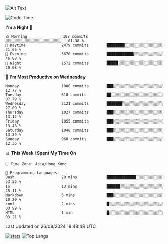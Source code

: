 ![Alt Text](https://media.tenor.com/3Gehha8RO-sAAAAC/goose-dance.gif)

<!--START_SECTION:waka-->
![Code Time](http://img.shields.io/badge/Code%20Time-290%20hrs%2022%20mins-blue)

**I'm a Night 🦉** 

```text
🌞 Morning                108 commits         ░░░░░░░░░░░░░░░░░░░░░░░░░   01.38 % 
🌆 Daytime                2479 commits        ████████░░░░░░░░░░░░░░░░░   31.66 % 
🌃 Evening                3670 commits        ████████████░░░░░░░░░░░░░   46.88 % 
🌙 Night                  1572 commits        █████░░░░░░░░░░░░░░░░░░░░   20.08 % 
```
📅 **I'm Most Productive on Wednesday** 

```text
Monday                   1000 commits        ███░░░░░░░░░░░░░░░░░░░░░░   12.77 % 
Tuesday                  610 commits         ██░░░░░░░░░░░░░░░░░░░░░░░   07.79 % 
Wednesday                2121 commits        ███████░░░░░░░░░░░░░░░░░░   27.09 % 
Thursday                 1027 commits        ███░░░░░░░░░░░░░░░░░░░░░░   13.12 % 
Friday                   1055 commits        ███░░░░░░░░░░░░░░░░░░░░░░   13.48 % 
Saturday                 1048 commits        ███░░░░░░░░░░░░░░░░░░░░░░   13.39 % 
Sunday                   968 commits         ███░░░░░░░░░░░░░░░░░░░░░░   12.36 % 
```


📊 **This Week I Spent My Time On** 

```text
🕑︎ Time Zone: Asia/Hong_Kong

💬 Programming Languages: 
Bash                     28 mins             █████████████░░░░░░░░░░░░   53.56 % 
Io                       13 mins             ██████░░░░░░░░░░░░░░░░░░░   25.11 % 
Markdown                 5 mins              ███░░░░░░░░░░░░░░░░░░░░░░   10.20 % 
conf                     2 mins              █░░░░░░░░░░░░░░░░░░░░░░░░   03.99 % 
HTML                     1 min               █░░░░░░░░░░░░░░░░░░░░░░░░   03.21 % 
```


 Last Updated on 26/08/2024 18:48:48 UTC
<!--END_SECTION:waka-->
[![stats](https://github-readme-stats-rose-phi.vercel.app/api?username=jxncted&count_private=true)](https://github.com/jxncted/github-readme-stats)
![Top Langs](https://github-readme-stats-rose-phi.vercel.app/api/top-langs/?username=jxncted\&layout=compact&hide=c,assembly,jupyter%20notebook)
